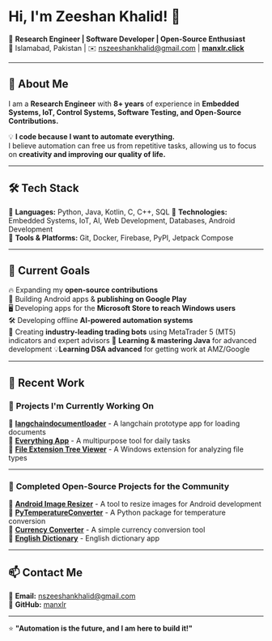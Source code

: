 # Hi, I'm Zeeshan Khalid! 👋  

🚀 **Research Engineer | Software Developer | Open-Source Enthusiast**  
📍 Islamabad, Pakistan | ✉️ nszeeshankhalid@gmail.com  | **[manxlr.click](https://manxlr.click)**

---

## 🚀 About Me  
I am a **Research Engineer** with **8+ years** of experience in **Embedded Systems, IoT, Control Systems, Software Testing, and Open-Source Contributions.**  

💡 **I code because I want to automate everything.**  
I believe automation can free us from repetitive tasks, allowing us to focus on **creativity and improving our quality of life.**  

---

## 🛠️ Tech Stack  
🔹 **Languages:** Python, Java, Kotlin, C, C++, SQL
🔹 **Technologies:** Embedded Systems, IoT, AI, Web Development, Databases, Android Development  
🔹 **Tools & Platforms:** Git, Docker, Firebase, PyPI, Jetpack Compose  

---

## 🎯 Current Goals  
🔥 Expanding my **open-source contributions**  
📱 Building Android apps & **publishing on Google Play**   
🖥️ Developing apps for the **Microsoft Store to reach Windows users**   
🛠️ Developing offline **AI-powered automation systems**  
🤖 Creating **industry-leading trading bots** using MetaTrader 5 (MT5) indicators and expert advisors
🚀 **Learning & mastering Java** for advanced development
💡**Learning DSA advanced** for getting work at AMZ/Google 

---

## 📌 Recent Work  

### 🚀 **Projects I'm Currently Working On**
🔹 **[langchaindocumentloader](https://github.com/manxlr/langchaindocumentloader)** - A langchain prototype app for loading documents  
🔹 **[Everything App](https://github.com/manxlr/everythingapp)** -  A multipurpose tool for daily tasks  
🔹 **[File Extension Tree Viewer](https://github.com/manxlr/fileextensiontreeviewer)** - A Windows extension for analyzing file types  

---

### 🎯 **Completed Open-Source Projects for the Community**
🔹 **[Android Image Resizer](https://github.com/manxlr/AndroidImageResizer)** - A tool to resize images for Android development  
🔹 **[PyTemperatureConverter](https://github.com/manxlr/pytemperatureconverter)** - A Python package for temperature conversion  
🔹 **[Currency Converter](https://github.com/manxlr/currency-converter)** - A simple currency conversion tool   
🔹 **[English Dictionary](https://github.com/manxlr/EnglishDictionary)** - English dictionary app 

---


## 📫 Contact Me  
📧 **Email:** nszeeshankhalid@gmail.com  
💼 **GitHub:** [manxlr](https://github.com/manxlr)  

---
⭐ **"Automation is the future, and I am here to build it!"**
